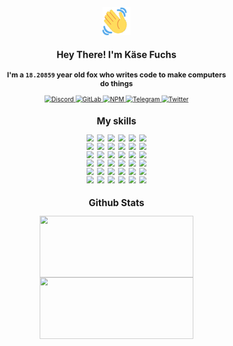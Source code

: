 <div><p align=center><img src=./resources/images/wave.gif width=64px height=64px></p><h2 align=center>Hey There! I'm Käse Fuchs</h2><h3 align=center>I'm a <code>18.20859</code> year old fox who writes code to make computers do things</h3><p align=center><a href=https://discord.com/users/507526681125322772><img alt=Discord src="https://img.shields.io/badge/Discord-5865F2?logo=discord&logoColor=white&style=flat-square#f7fbf05cdef7e6d65121f66134f31bb3"> </a><a href=https://gitlab.com/kasefuchs><img alt=GitLab src="https://img.shields.io/badge/GitLab-330F63?logo=gitlab&logoColor=white&style=flat-square#f7fbf05cdef7e6d65121f66134f31bb3"> </a><a href=https://npmjs.com/~kasefuchs><img alt=NPM src="https://img.shields.io/badge/NPM-CB3837?logo=npm&logoColor=white&style=flat-square#f7fbf05cdef7e6d65121f66134f31bb3"> </a><a href=https://t.me/kasefuchs><img alt=Telegram src="https://img.shields.io/badge/Telegram-2CA5E0?logo=telegram&logoColor=white&style=flat-square#f7fbf05cdef7e6d65121f66134f31bb3"> </a><a href=https://twitter.com/kasefuchs><img alt=Twitter src="https://img.shields.io/badge/Twitter-1DA1F2?logo=twitter&logoColor=white&style=flat-square#f7fbf05cdef7e6d65121f66134f31bb3"></a></p><h2 align=center>My skills</h2><p align=center><a href=https://aws.amazon.com/ ><picture><source srcset="https://skillicons.dev/icons?i=aws&theme=dark#f7fbf05cdef7e6d65121f66134f31bb3" media="(prefers-color-scheme: dark)"><source srcset="https://skillicons.dev/icons?i=aws&theme=light#f7fbf05cdef7e6d65121f66134f31bb3" media="(prefers-color-scheme: light), (prefers-color-scheme: no-preference)"><img src="https://skillicons.dev/icons?i=aws&theme=light#f7fbf05cdef7e6d65121f66134f31bb3"></picture></a>&nbsp;&nbsp;<a href=https://en.wikipedia.org/wiki/Bash_(Unix_shell)><picture><source srcset="https://skillicons.dev/icons?i=bash&theme=dark#f7fbf05cdef7e6d65121f66134f31bb3" media="(prefers-color-scheme: dark)"><source srcset="https://skillicons.dev/icons?i=bash&theme=light#f7fbf05cdef7e6d65121f66134f31bb3" media="(prefers-color-scheme: light), (prefers-color-scheme: no-preference)"><img src="https://skillicons.dev/icons?i=bash&theme=light#f7fbf05cdef7e6d65121f66134f31bb3"></picture></a>&nbsp;&nbsp;<a href=https://discord.com/developers/docs><picture><source srcset="https://skillicons.dev/icons?i=bots&theme=dark#f7fbf05cdef7e6d65121f66134f31bb3" media="(prefers-color-scheme: dark)"><source srcset="https://skillicons.dev/icons?i=bots&theme=light#f7fbf05cdef7e6d65121f66134f31bb3" media="(prefers-color-scheme: light), (prefers-color-scheme: no-preference)"><img src="https://skillicons.dev/icons?i=bots&theme=light#f7fbf05cdef7e6d65121f66134f31bb3"></picture></a>&nbsp;&nbsp;<a href=https://www.cloudflare.com/ ><picture><source srcset="https://skillicons.dev/icons?i=cloudflare&theme=dark#f7fbf05cdef7e6d65121f66134f31bb3" media="(prefers-color-scheme: dark)"><source srcset="https://skillicons.dev/icons?i=cloudflare&theme=light#f7fbf05cdef7e6d65121f66134f31bb3" media="(prefers-color-scheme: light), (prefers-color-scheme: no-preference)"><img src="https://skillicons.dev/icons?i=cloudflare&theme=light#f7fbf05cdef7e6d65121f66134f31bb3"></picture></a>&nbsp;&nbsp;<a href=https://en.wikipedia.org/wiki/CSS><picture><source srcset="https://skillicons.dev/icons?i=css&theme=dark#f7fbf05cdef7e6d65121f66134f31bb3" media="(prefers-color-scheme: dark)"><source srcset="https://skillicons.dev/icons?i=css&theme=light#f7fbf05cdef7e6d65121f66134f31bb3" media="(prefers-color-scheme: light), (prefers-color-scheme: no-preference)"><img src="https://skillicons.dev/icons?i=css&theme=light#f7fbf05cdef7e6d65121f66134f31bb3"></picture></a>&nbsp;&nbsp;<a href=https://www.docker.com/ ><picture><source srcset="https://skillicons.dev/icons?i=docker&theme=dark#f7fbf05cdef7e6d65121f66134f31bb3" media="(prefers-color-scheme: dark)"><source srcset="https://skillicons.dev/icons?i=docker&theme=light#f7fbf05cdef7e6d65121f66134f31bb3" media="(prefers-color-scheme: light), (prefers-color-scheme: no-preference)"><img src="https://skillicons.dev/icons?i=docker&theme=light#f7fbf05cdef7e6d65121f66134f31bb3"></picture></a><br><a href=https://www.electronjs.org/ ><picture><source srcset="https://skillicons.dev/icons?i=electron&theme=dark#f7fbf05cdef7e6d65121f66134f31bb3" media="(prefers-color-scheme: dark)"><source srcset="https://skillicons.dev/icons?i=electron&theme=light#f7fbf05cdef7e6d65121f66134f31bb3" media="(prefers-color-scheme: light), (prefers-color-scheme: no-preference)"><img src="https://skillicons.dev/icons?i=electron&theme=light#f7fbf05cdef7e6d65121f66134f31bb3"></picture></a>&nbsp;&nbsp;<a href=https://expressjs.com/ ><picture><source srcset="https://skillicons.dev/icons?i=express&theme=dark#f7fbf05cdef7e6d65121f66134f31bb3" media="(prefers-color-scheme: dark)"><source srcset="https://skillicons.dev/icons?i=express&theme=light#f7fbf05cdef7e6d65121f66134f31bb3" media="(prefers-color-scheme: light), (prefers-color-scheme: no-preference)"><img src="https://skillicons.dev/icons?i=express&theme=light#f7fbf05cdef7e6d65121f66134f31bb3"></picture></a>&nbsp;&nbsp;<a href=https://www.figma.com/ ><picture><source srcset="https://skillicons.dev/icons?i=figma&theme=dark#f7fbf05cdef7e6d65121f66134f31bb3" media="(prefers-color-scheme: dark)"><source srcset="https://skillicons.dev/icons?i=figma&theme=light#f7fbf05cdef7e6d65121f66134f31bb3" media="(prefers-color-scheme: light), (prefers-color-scheme: no-preference)"><img src="https://skillicons.dev/icons?i=figma&theme=light#f7fbf05cdef7e6d65121f66134f31bb3"></picture></a>&nbsp;&nbsp;<a href=https://firebase.google.com/ ><picture><source srcset="https://skillicons.dev/icons?i=firebase&theme=dark#f7fbf05cdef7e6d65121f66134f31bb3" media="(prefers-color-scheme: dark)"><source srcset="https://skillicons.dev/icons?i=firebase&theme=light#f7fbf05cdef7e6d65121f66134f31bb3" media="(prefers-color-scheme: light), (prefers-color-scheme: no-preference)"><img src="https://skillicons.dev/icons?i=firebase&theme=light#f7fbf05cdef7e6d65121f66134f31bb3"></picture></a>&nbsp;&nbsp;<a href=https://flask.palletsprojects.com/ ><picture><source srcset="https://skillicons.dev/icons?i=flask&theme=dark#f7fbf05cdef7e6d65121f66134f31bb3" media="(prefers-color-scheme: dark)"><source srcset="https://skillicons.dev/icons?i=flask&theme=light#f7fbf05cdef7e6d65121f66134f31bb3" media="(prefers-color-scheme: light), (prefers-color-scheme: no-preference)"><img src="https://skillicons.dev/icons?i=flask&theme=light#f7fbf05cdef7e6d65121f66134f31bb3"></picture></a>&nbsp;&nbsp;<a href=https://cloud.google.com/ ><picture><source srcset="https://skillicons.dev/icons?i=gcp&theme=dark#f7fbf05cdef7e6d65121f66134f31bb3" media="(prefers-color-scheme: dark)"><source srcset="https://skillicons.dev/icons?i=gcp&theme=light#f7fbf05cdef7e6d65121f66134f31bb3" media="(prefers-color-scheme: light), (prefers-color-scheme: no-preference)"><img src="https://skillicons.dev/icons?i=gcp&theme=light#f7fbf05cdef7e6d65121f66134f31bb3"></picture></a><br><a href=https://git-scm.com/ ><picture><source srcset="https://skillicons.dev/icons?i=git&theme=dark#f7fbf05cdef7e6d65121f66134f31bb3" media="(prefers-color-scheme: dark)"><source srcset="https://skillicons.dev/icons?i=git&theme=light#f7fbf05cdef7e6d65121f66134f31bb3" media="(prefers-color-scheme: light), (prefers-color-scheme: no-preference)"><img src="https://skillicons.dev/icons?i=git&theme=light#f7fbf05cdef7e6d65121f66134f31bb3"></picture></a>&nbsp;&nbsp;<a href=https://github.com/ ><picture><source srcset="https://skillicons.dev/icons?i=github&theme=dark#f7fbf05cdef7e6d65121f66134f31bb3" media="(prefers-color-scheme: dark)"><source srcset="https://skillicons.dev/icons?i=github&theme=light#f7fbf05cdef7e6d65121f66134f31bb3" media="(prefers-color-scheme: light), (prefers-color-scheme: no-preference)"><img src="https://skillicons.dev/icons?i=github&theme=light#f7fbf05cdef7e6d65121f66134f31bb3"></picture></a>&nbsp;&nbsp;<a href=https://gitlab.com/ ><picture><source srcset="https://skillicons.dev/icons?i=gitlab&theme=dark#f7fbf05cdef7e6d65121f66134f31bb3" media="(prefers-color-scheme: dark)"><source srcset="https://skillicons.dev/icons?i=gitlab&theme=light#f7fbf05cdef7e6d65121f66134f31bb3" media="(prefers-color-scheme: light), (prefers-color-scheme: no-preference)"><img src="https://skillicons.dev/icons?i=gitlab&theme=light#f7fbf05cdef7e6d65121f66134f31bb3"></picture></a>&nbsp;&nbsp;<a href=https://www.heroku.com/ ><picture><source srcset="https://skillicons.dev/icons?i=heroku&theme=dark#f7fbf05cdef7e6d65121f66134f31bb3" media="(prefers-color-scheme: dark)"><source srcset="https://skillicons.dev/icons?i=heroku&theme=light#f7fbf05cdef7e6d65121f66134f31bb3" media="(prefers-color-scheme: light), (prefers-color-scheme: no-preference)"><img src="https://skillicons.dev/icons?i=heroku&theme=light#f7fbf05cdef7e6d65121f66134f31bb3"></picture></a>&nbsp;&nbsp;<a href=https://en.wikipedia.org/wiki/HTML><picture><source srcset="https://skillicons.dev/icons?i=html&theme=dark#f7fbf05cdef7e6d65121f66134f31bb3" media="(prefers-color-scheme: dark)"><source srcset="https://skillicons.dev/icons?i=html&theme=light#f7fbf05cdef7e6d65121f66134f31bb3" media="(prefers-color-scheme: light), (prefers-color-scheme: no-preference)"><img src="https://skillicons.dev/icons?i=html&theme=light#f7fbf05cdef7e6d65121f66134f31bb3"></picture></a>&nbsp;&nbsp;<a href=https://en.wikipedia.org/wiki/JavaScript><picture><source srcset="https://skillicons.dev/icons?i=js&theme=dark#f7fbf05cdef7e6d65121f66134f31bb3" media="(prefers-color-scheme: dark)"><source srcset="https://skillicons.dev/icons?i=js&theme=light#f7fbf05cdef7e6d65121f66134f31bb3" media="(prefers-color-scheme: light), (prefers-color-scheme: no-preference)"><img src="https://skillicons.dev/icons?i=js&theme=light#f7fbf05cdef7e6d65121f66134f31bb3"></picture></a><br><a href=https://en.wikipedia.org/wiki/Linux><picture><source srcset="https://skillicons.dev/icons?i=linux&theme=dark#f7fbf05cdef7e6d65121f66134f31bb3" media="(prefers-color-scheme: dark)"><source srcset="https://skillicons.dev/icons?i=linux&theme=light#f7fbf05cdef7e6d65121f66134f31bb3" media="(prefers-color-scheme: light), (prefers-color-scheme: no-preference)"><img src="https://skillicons.dev/icons?i=linux&theme=light#f7fbf05cdef7e6d65121f66134f31bb3"></picture></a>&nbsp;&nbsp;<a href=https://mui.com/ ><picture><source srcset="https://skillicons.dev/icons?i=materialui&theme=dark#f7fbf05cdef7e6d65121f66134f31bb3" media="(prefers-color-scheme: dark)"><source srcset="https://skillicons.dev/icons?i=materialui&theme=light#f7fbf05cdef7e6d65121f66134f31bb3" media="(prefers-color-scheme: light), (prefers-color-scheme: no-preference)"><img src="https://skillicons.dev/icons?i=materialui&theme=light#f7fbf05cdef7e6d65121f66134f31bb3"></picture></a>&nbsp;&nbsp;<a href=https://en.wikipedia.org/wiki/Markdown><picture><source srcset="https://skillicons.dev/icons?i=md&theme=dark#f7fbf05cdef7e6d65121f66134f31bb3" media="(prefers-color-scheme: dark)"><source srcset="https://skillicons.dev/icons?i=md&theme=light#f7fbf05cdef7e6d65121f66134f31bb3" media="(prefers-color-scheme: light), (prefers-color-scheme: no-preference)"><img src="https://skillicons.dev/icons?i=md&theme=light#f7fbf05cdef7e6d65121f66134f31bb3"></picture></a>&nbsp;&nbsp;<a href=https://www.mongodb.com/ ><picture><source srcset="https://skillicons.dev/icons?i=mongodb&theme=dark#f7fbf05cdef7e6d65121f66134f31bb3" media="(prefers-color-scheme: dark)"><source srcset="https://skillicons.dev/icons?i=mongodb&theme=light#f7fbf05cdef7e6d65121f66134f31bb3" media="(prefers-color-scheme: light), (prefers-color-scheme: no-preference)"><img src="https://skillicons.dev/icons?i=mongodb&theme=light#f7fbf05cdef7e6d65121f66134f31bb3"></picture></a>&nbsp;&nbsp;<a href=https://www.mysql.com/ ><picture><source srcset="https://skillicons.dev/icons?i=mysql&theme=dark#f7fbf05cdef7e6d65121f66134f31bb3" media="(prefers-color-scheme: dark)"><source srcset="https://skillicons.dev/icons?i=mysql&theme=light#f7fbf05cdef7e6d65121f66134f31bb3" media="(prefers-color-scheme: light), (prefers-color-scheme: no-preference)"><img src="https://skillicons.dev/icons?i=mysql&theme=light#f7fbf05cdef7e6d65121f66134f31bb3"></picture></a>&nbsp;&nbsp;<a href=https://nextjs.org/ ><picture><source srcset="https://skillicons.dev/icons?i=nextjs&theme=dark#f7fbf05cdef7e6d65121f66134f31bb3" media="(prefers-color-scheme: dark)"><source srcset="https://skillicons.dev/icons?i=nextjs&theme=light#f7fbf05cdef7e6d65121f66134f31bb3" media="(prefers-color-scheme: light), (prefers-color-scheme: no-preference)"><img src="https://skillicons.dev/icons?i=nextjs&theme=light#f7fbf05cdef7e6d65121f66134f31bb3"></picture></a><br><a href=https://nodejs.org/en/ ><picture><source srcset="https://skillicons.dev/icons?i=nodejs&theme=dark#f7fbf05cdef7e6d65121f66134f31bb3" media="(prefers-color-scheme: dark)"><source srcset="https://skillicons.dev/icons?i=nodejs&theme=light#f7fbf05cdef7e6d65121f66134f31bb3" media="(prefers-color-scheme: light), (prefers-color-scheme: no-preference)"><img src="https://skillicons.dev/icons?i=nodejs&theme=light#f7fbf05cdef7e6d65121f66134f31bb3"></picture></a>&nbsp;&nbsp;<a href=https://www.postgresql.org/ ><picture><source srcset="https://skillicons.dev/icons?i=postgres&theme=dark#f7fbf05cdef7e6d65121f66134f31bb3" media="(prefers-color-scheme: dark)"><source srcset="https://skillicons.dev/icons?i=postgres&theme=light#f7fbf05cdef7e6d65121f66134f31bb3" media="(prefers-color-scheme: light), (prefers-color-scheme: no-preference)"><img src="https://skillicons.dev/icons?i=postgres&theme=light#f7fbf05cdef7e6d65121f66134f31bb3"></picture></a>&nbsp;&nbsp;<a href=https://learn.microsoft.com/en-us/powershell/ ><picture><source srcset="https://skillicons.dev/icons?i=powershell&theme=dark#f7fbf05cdef7e6d65121f66134f31bb3" media="(prefers-color-scheme: dark)"><source srcset="https://skillicons.dev/icons?i=powershell&theme=light#f7fbf05cdef7e6d65121f66134f31bb3" media="(prefers-color-scheme: light), (prefers-color-scheme: no-preference)"><img src="https://skillicons.dev/icons?i=powershell&theme=light#f7fbf05cdef7e6d65121f66134f31bb3"></picture></a>&nbsp;&nbsp;<a href=https://www.python.org/ ><picture><source srcset="https://skillicons.dev/icons?i=py&theme=dark#f7fbf05cdef7e6d65121f66134f31bb3" media="(prefers-color-scheme: dark)"><source srcset="https://skillicons.dev/icons?i=py&theme=light#f7fbf05cdef7e6d65121f66134f31bb3" media="(prefers-color-scheme: light), (prefers-color-scheme: no-preference)"><img src="https://skillicons.dev/icons?i=py&theme=light#f7fbf05cdef7e6d65121f66134f31bb3"></picture></a>&nbsp;&nbsp;<a href=https://www.raspberrypi.org/ ><picture><source srcset="https://skillicons.dev/icons?i=raspberrypi&theme=dark#f7fbf05cdef7e6d65121f66134f31bb3" media="(prefers-color-scheme: dark)"><source srcset="https://skillicons.dev/icons?i=raspberrypi&theme=light#f7fbf05cdef7e6d65121f66134f31bb3" media="(prefers-color-scheme: light), (prefers-color-scheme: no-preference)"><img src="https://skillicons.dev/icons?i=raspberrypi&theme=light#f7fbf05cdef7e6d65121f66134f31bb3"></picture></a>&nbsp;&nbsp;<a href=https://reactjs.org/ ><picture><source srcset="https://skillicons.dev/icons?i=react&theme=dark#f7fbf05cdef7e6d65121f66134f31bb3" media="(prefers-color-scheme: dark)"><source srcset="https://skillicons.dev/icons?i=react&theme=light#f7fbf05cdef7e6d65121f66134f31bb3" media="(prefers-color-scheme: light), (prefers-color-scheme: no-preference)"><img src="https://skillicons.dev/icons?i=react&theme=light#f7fbf05cdef7e6d65121f66134f31bb3"></picture></a><br><a href=https://redux.js.org/ ><picture><source srcset="https://skillicons.dev/icons?i=redux&theme=dark#f7fbf05cdef7e6d65121f66134f31bb3" media="(prefers-color-scheme: dark)"><source srcset="https://skillicons.dev/icons?i=redux&theme=light#f7fbf05cdef7e6d65121f66134f31bb3" media="(prefers-color-scheme: light), (prefers-color-scheme: no-preference)"><img src="https://skillicons.dev/icons?i=redux&theme=light#f7fbf05cdef7e6d65121f66134f31bb3"></picture></a>&nbsp;&nbsp;<a href=https://en.wikipedia.org/wiki/Regular_expression><picture><source srcset="https://skillicons.dev/icons?i=regex&theme=dark#f7fbf05cdef7e6d65121f66134f31bb3" media="(prefers-color-scheme: dark)"><source srcset="https://skillicons.dev/icons?i=regex&theme=light#f7fbf05cdef7e6d65121f66134f31bb3" media="(prefers-color-scheme: light), (prefers-color-scheme: no-preference)"><img src="https://skillicons.dev/icons?i=regex&theme=light#f7fbf05cdef7e6d65121f66134f31bb3"></picture></a>&nbsp;&nbsp;<a href=https://en.wikipedia.org/wiki/Sass_(stylesheet_language)><picture><source srcset="https://skillicons.dev/icons?i=sass&theme=dark#f7fbf05cdef7e6d65121f66134f31bb3" media="(prefers-color-scheme: dark)"><source srcset="https://skillicons.dev/icons?i=sass&theme=light#f7fbf05cdef7e6d65121f66134f31bb3" media="(prefers-color-scheme: light), (prefers-color-scheme: no-preference)"><img src="https://skillicons.dev/icons?i=sass&theme=light#f7fbf05cdef7e6d65121f66134f31bb3"></picture></a>&nbsp;&nbsp;<a href=https://www.typescriptlang.org/ ><picture><source srcset="https://skillicons.dev/icons?i=ts&theme=dark#f7fbf05cdef7e6d65121f66134f31bb3" media="(prefers-color-scheme: dark)"><source srcset="https://skillicons.dev/icons?i=ts&theme=light#f7fbf05cdef7e6d65121f66134f31bb3" media="(prefers-color-scheme: light), (prefers-color-scheme: no-preference)"><img src="https://skillicons.dev/icons?i=ts&theme=light#f7fbf05cdef7e6d65121f66134f31bb3"></picture></a>&nbsp;&nbsp;<a href=https://unity.com/ ><picture><source srcset="https://skillicons.dev/icons?i=unity&theme=dark#f7fbf05cdef7e6d65121f66134f31bb3" media="(prefers-color-scheme: dark)"><source srcset="https://skillicons.dev/icons?i=unity&theme=light#f7fbf05cdef7e6d65121f66134f31bb3" media="(prefers-color-scheme: light), (prefers-color-scheme: no-preference)"><img src="https://skillicons.dev/icons?i=unity&theme=light#f7fbf05cdef7e6d65121f66134f31bb3"></picture></a>&nbsp;&nbsp;<a href=https://workers.cloudflare.com/ ><picture><source srcset="https://skillicons.dev/icons?i=workers&theme=dark#f7fbf05cdef7e6d65121f66134f31bb3" media="(prefers-color-scheme: dark)"><source srcset="https://skillicons.dev/icons?i=workers&theme=light#f7fbf05cdef7e6d65121f66134f31bb3" media="(prefers-color-scheme: light), (prefers-color-scheme: no-preference)"><img src="https://skillicons.dev/icons?i=workers&theme=light#f7fbf05cdef7e6d65121f66134f31bb3"></picture></a><br></p><h2 align=center>Github Stats</h2><p align=center><picture><source srcset="https://github-readme-stats-kasefuchs.vercel.app/api/?count_private=true&hide_border=true&hide_rank=true&line_height=20&hide_title=true&username=Kasefuchs&theme=dark#f7fbf05cdef7e6d65121f66134f31bb3" media="(prefers-color-scheme: dark)"><source srcset="https://github-readme-stats-kasefuchs.vercel.app/api/?count_private=true&hide_border=true&hide_rank=true&line_height=20&hide_title=true&username=Kasefuchs&theme=light#f7fbf05cdef7e6d65121f66134f31bb3" media="(prefers-color-scheme: light), (prefers-color-scheme: no-preference)"><img align=middle width=350 height=140 src="https://github-readme-stats-kasefuchs.vercel.app/api/?count_private=true&hide_border=true&hide_rank=true&line_height=20&hide_title=true&username=Kasefuchs&theme=light#f7fbf05cdef7e6d65121f66134f31bb3"></picture><picture><source srcset="https://github-readme-stats-kasefuchs.vercel.app/api/top-langs/?count_private=true&hide_border=true&layout=compact&username=Kasefuchs&theme=dark#f7fbf05cdef7e6d65121f66134f31bb3" media="(prefers-color-scheme: dark)"><source srcset="https://github-readme-stats-kasefuchs.vercel.app/api/top-langs/?count_private=true&hide_border=true&layout=compact&username=Kasefuchs&theme=light#f7fbf05cdef7e6d65121f66134f31bb3" media="(prefers-color-scheme: light), (prefers-color-scheme: no-preference)"><img align=middle width=350 height=140 src="https://github-readme-stats-kasefuchs.vercel.app/api/top-langs/?count_private=true&hide_border=true&layout=compact&username=Kasefuchs&theme=light#f7fbf05cdef7e6d65121f66134f31bb3"></picture></p><img src="https://hit.yhype.me/github/profile?user_id=64592097#f7fbf05cdef7e6d65121f66134f31bb3" alt=""></div>